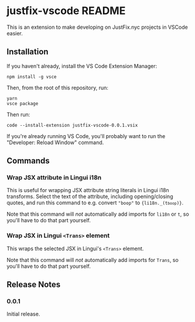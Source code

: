 # justfix-vscode README

This is an extension to make developing on JustFix.nyc projects in VSCode easier.

## Installation

If you haven't already, install the VS Code Extension Manager:

```
npm install -g vsce
```

Then, from the root of this repository, run:

```
yarn
vsce package
```

Then run:

```
code --install-extension justfix-vscode-0.0.1.vsix
```

If you're already running VS Code, you'll probably want to run the
"Developer: Reload Window" command.

## Commands

### Wrap JSX attribute in Lingui i18n

This is useful for wrapping JSX attribute string literals in Lingui i18n transforms.
Select the text of the attribute, including opening/closing quotes, and run this
command to e.g. convert `"boop"` to <code>{li18n._(t`boop`)}</code>.

Note that this command will _not_ automatically add imports for `li18n` or `t`,
so you'll have to do that part yourself.

### Wrap JSX in Lingui `<Trans>` element

This wraps the selected JSX in Lingui's `<Trans>` element.

Note that this command will _not_ automatically add imports for `Trans`,
so you'll have to do that part yourself.

## Release Notes

### 0.0.1

Initial release.
